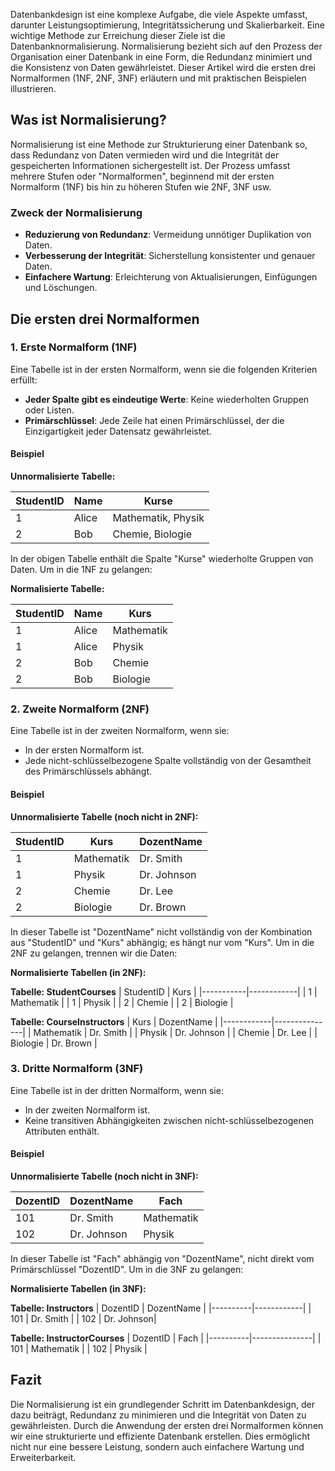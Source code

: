 Datenbankdesign ist eine komplexe Aufgabe, die viele Aspekte umfasst, darunter Leistungsoptimierung, Integritätssicherung und Skalierbarkeit. Eine wichtige Methode zur Erreichung dieser Ziele ist die Datenbanknormalisierung. Normalisierung bezieht sich auf den Prozess der Organisation einer Datenbank in eine Form, die Redundanz minimiert und die Konsistenz von Daten gewährleistet. Dieser Artikel wird die ersten drei Normalformen (1NF, 2NF, 3NF) erläutern und mit praktischen Beispielen illustrieren.

## Was ist Normalisierung?

Normalisierung ist eine Methode zur Strukturierung einer Datenbank so, dass Redundanz von Daten vermieden wird und die Integrität der gespeicherten Informationen sichergestellt ist. Der Prozess umfasst mehrere Stufen oder "Normalformen", beginnend mit der ersten Normalform (1NF) bis hin zu höheren Stufen wie 2NF, 3NF usw.

### Zweck der Normalisierung

- **Reduzierung von Redundanz**: Vermeidung unnötiger Duplikation von Daten.
- **Verbesserung der Integrität**: Sicherstellung konsistenter und genauer Daten.
- **Einfachere Wartung**: Erleichterung von Aktualisierungen, Einfügungen und Löschungen.

## Die ersten drei Normalformen

### 1. Erste Normalform (1NF)

Eine Tabelle ist in der ersten Normalform, wenn sie die folgenden Kriterien erfüllt:

- **Jeder Spalte gibt es eindeutige Werte**: Keine wiederholten Gruppen oder Listen.
- **Primärschlüssel**: Jede Zeile hat einen Primärschlüssel, der die Einzigartigkeit jeder Datensatz gewährleistet.

#### Beispiel

**Unnormalisierte Tabelle:**

| StudentID | Name  | Kurse                    |
|-----------|-------|--------------------------|
| 1         | Alice | Mathematik, Physik       |
| 2         | Bob   | Chemie, Biologie         |

In der obigen Tabelle enthält die Spalte "Kurse" wiederholte Gruppen von Daten. Um in die 1NF zu gelangen:

**Normalisierte Tabelle:**

| StudentID | Name  | Kurs       |
|-----------|-------|------------|
| 1         | Alice | Mathematik |
| 1         | Alice | Physik     |
| 2         | Bob   | Chemie     |
| 2         | Bob   | Biologie   |

### 2. Zweite Normalform (2NF)

Eine Tabelle ist in der zweiten Normalform, wenn sie:

- In der ersten Normalform ist.
- Jede nicht-schlüsselbezogene Spalte vollständig von der Gesamtheit des Primärschlüssels abhängt.

#### Beispiel

**Unnormalisierte Tabelle (noch nicht in 2NF):**

| StudentID | Kurs       | DozentName    |
|-----------|------------|---------------|
| 1         | Mathematik | Dr. Smith     |
| 1         | Physik     | Dr. Johnson   |
| 2         | Chemie     | Dr. Lee       |
| 2         | Biologie   | Dr. Brown     |

In dieser Tabelle ist "DozentName" nicht vollständig von der Kombination aus "StudentID" und "Kurs" abhängig; es hängt nur vom "Kurs". Um in die 2NF zu gelangen, trennen wir die Daten:

**Normalisierte Tabellen (in 2NF):**

**Tabelle: StudentCourses**
| StudentID | Kurs       |
|-----------|------------|
| 1         | Mathematik |
| 1         | Physik     |
| 2         | Chemie     |
| 2         | Biologie   |

**Tabelle: CourseInstructors**
| Kurs       | DozentName    |
|------------|---------------|
| Mathematik | Dr. Smith     |
| Physik     | Dr. Johnson   |
| Chemie     | Dr. Lee       |
| Biologie   | Dr. Brown     |

### 3. Dritte Normalform (3NF)

Eine Tabelle ist in der dritten Normalform, wenn sie:

- In der zweiten Normalform ist.
- Keine transitiven Abhängigkeiten zwischen nicht-schlüsselbezogenen Attributen enthält.

#### Beispiel

**Unnormalisierte Tabelle (noch nicht in 3NF):**

| DozentID | DozentName | Fach          |
|----------|------------|---------------|
| 101      | Dr. Smith  | Mathematik    |
| 102      | Dr. Johnson| Physik        |

In dieser Tabelle ist "Fach" abhängig von "DozentName", nicht direkt vom Primärschlüssel "DozentID". Um in die 3NF zu gelangen:

**Normalisierte Tabellen (in 3NF):**

**Tabelle: Instructors**
| DozentID | DozentName |
|----------|------------|
| 101      | Dr. Smith  |
| 102      | Dr. Johnson|

**Tabelle: InstructorCourses**
| DozentID | Fach          |
|----------|---------------|
| 101      | Mathematik    |
| 102      | Physik        |

## Fazit

Die Normalisierung ist ein grundlegender Schritt im Datenbankdesign, der dazu beiträgt, Redundanz zu minimieren und die Integrität von Daten zu gewährleisten. Durch die Anwendung der ersten drei Normalformen können wir eine strukturierte und effiziente Datenbank erstellen. Dies ermöglicht nicht nur eine bessere Leistung, sondern auch einfachere Wartung und Erweiterbarkeit.